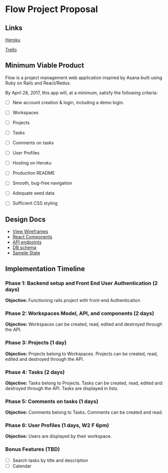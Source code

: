 # Flow Project Proposal

## Links

[Heroku](http://herokuapp.com/)

[Trello](https://trello.com/b/P8Ea4Lql/flow)

## Minimum Viable Product

Flow is a project management web application inspired by Asana built using Ruby on Rails and React/Redux.

By April 28, 2017, this app will, at a minimum, satisfy the following criteria:


- [ ] New account creation & login, including a demo login.
- [ ] Workspaces
- [ ] Projects
- [ ] Tasks
- [ ] Comments on tasks
- [ ] User Profiles
- [ ] Hosting on Heroku
- [ ] Production README
- [ ] Smooth, bug-free navigation
- [ ] Adequate seed data
- [ ] Sufficient CSS styling


## Design Docs
* [View Wireframes][wireframes]
* [React Components][components]
* [API endpoints][api-endpoints]
* [DB schema][schema]
* [Sample State][sample-state]

[wireframes]: ./wireframes
[components]: ./component-hierarchy.md
[sample-state]: ./sample-state.md
[api-endpoints]: ./api-endpoints.md
[schema]: ./schema.md

## Implementation Timeline

### Phase 1: Backend setup and Front End User Authentication (2 days)

**Objective:** Functioning rails project with front-end Authentication

### Phase 2: Workspaces Model, API, and components (2 days)

**Objective:** Workspaces can be created, read, edited and destroyed through
the API.

### Phase 3: Projects (1 day)

**Objective:** Projects belong to Workspaces. Projects can be created, read,
edited and destroyed through the API.

### Phase 4: Tasks (2 days)

**Objective:** Tasks belong to Projects. Tasks can be created, read, edited and destroyed through
the API. Tasks are displayed in lists.

### Phase 5: Comments on tasks (1 days)

**Objective:** Comments belong to Tasks. Comments can be created and read.

### Phase 6: User Profiles (1 days, W2 F 6pm)

**Objective:** Users are displayed by their workspace.

### Bonus Features (TBD)
- [ ] Search tasks by title and description
- [ ] Calendar
